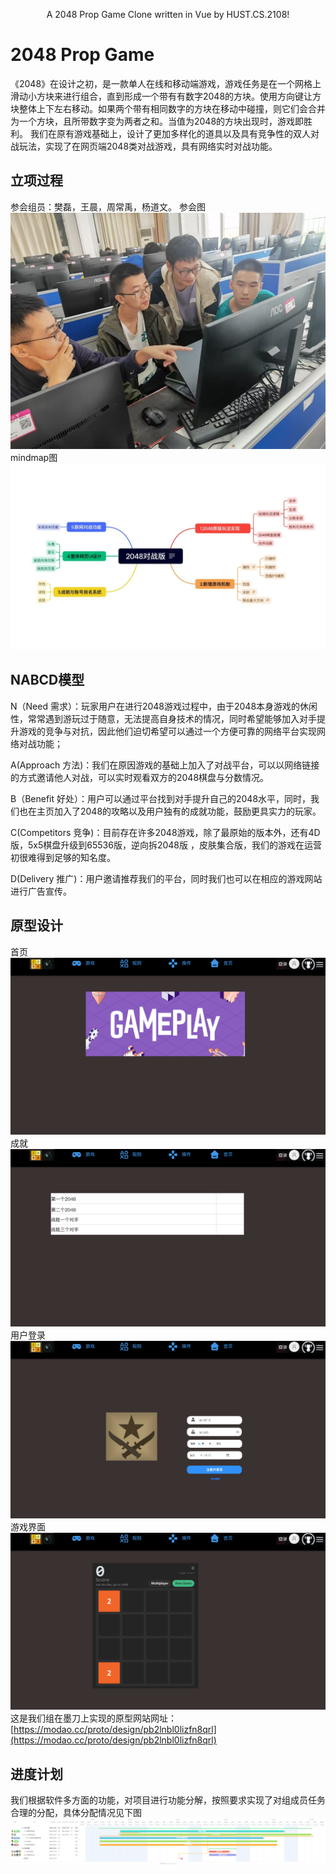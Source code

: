 <p align="center">
  A 2048 Prop Game Clone written in Vue by HUST.CS.2108!
</p>

# 2048 Prop Game
《2048》在设计之初，是一款单人在线和移动端游戏，游戏任务是在一个网格上滑动小方块来进行组合，直到形成一个带有有数字2048的方块。使用方向键让方块整体上下左右移动。如果两个带有相同数字的方块在移动中碰撞，则它们会合并为一个方块，且所带数字变为两者之和。当值为2048的方块出现时，游戏即胜利。
我们在原有游戏基础上，设计了更加多样化的道具以及具有竞争性的双人对战玩法，实现了在网页端2048类对战游戏，具有网络实时对战功能。

## 立项过程
参会组员：樊磊，王晨，周常禹，杨道文。
参会图
![图片](开会照片.jpg)
mindmap图
![图片](mindmap.jpg)

## NABCD模型
N（Need 需求）：玩家用户在进行2048游戏过程中，由于2048本身游戏的休闲性，常常遇到游玩过于随意，无法提高自身技术的情况，同时希望能够加入对手提升游戏的竞争与对抗，因此他们迫切希望可以通过一个方便可靠的网络平台实现网络对战功能；

A(Approach 方法)：我们在原因游戏的基础上加入了对战平台，可以以网络链接的方式邀请他人对战，可以实时观看双方的2048棋盘与分数情况。

B（Benefit 好处）：用户可以通过平台找到对手提升自己的2048水平，同时，我们也在主页加入了2048的攻略以及用户独有的成就功能，鼓励更具实力的玩家。

C(Competitors 竞争)：目前存在许多2048游戏，除了最原始的版本外，还有4D版，5x5棋盘升级到65536版，逆向拆2048版 ，皮肤集合版，我们的游戏在运营初很难得到足够的知名度。

D(Delivery 推广)：用户邀请推荐我们的平台，同时我们也可以在相应的游戏网站进行广告宣传。

## 原型设计
首页![图片](首页.png)
成就![图片](成就.png)
用户登录![图片](玩家.png)
游戏界面![图片](游戏界面.png)
这是我们组在墨刀上实现的原型网站网址：[https://modao.cc/proto/design/pb2lnbl0lizfn8qrl](https://modao.cc/proto/design/pb2lnbl0lizfn8qrl)

## 进度计划
我们根据软件多方面的功能，对项目进行功能分解，按照要求实现了对组成员任务合理的分配，具体分配情况见下图
![图片](新甘特图.png)
